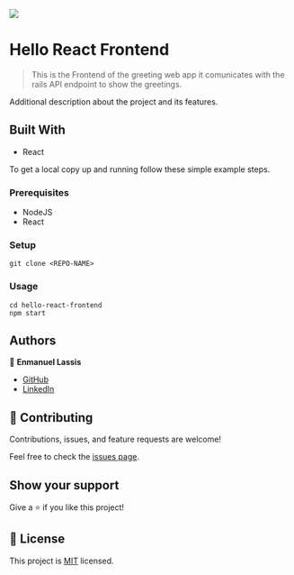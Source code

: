 ![](https://img.shields.io/badge/Microverse-blueviolet)

# Hello React Frontend

> This is the Frontend of the greeting web app it comunicates with the rails API endpoint to show the greetings.

Additional description about the project and its features.

## Built With

- React

To get a local copy up and running follow these simple example steps.

### Prerequisites
- NodeJS
- React

### Setup
```
git clone <REPO-NAME>
```
### Usage
```
cd hello-react-frontend
npm start
```
## Authors

👤 **Enmanuel Lassis**

- [GitHub](https://github.com/elassis)
- [LinkedIn](https://linkedin.com/in/enmanuel-lassis-peña)


## 🤝 Contributing

Contributions, issues, and feature requests are welcome!

Feel free to check the [issues page](../../issues/).

## Show your support

Give a ⭐️ if you like this project!

## 📝 License

This project is [MIT](./MIT.md) licensed.
